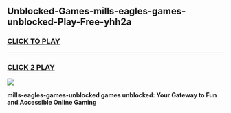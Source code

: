 
## Unblocked-Games-mills-eagles-games-unblocked-Play-Free-yhh2a
<h3>
<a href="https://premium76.site?title=mills-eagles-games-unblocked&ref=09A">CLICK TO PLAY</a></h3>
<hr>

<h3>
<a href="https://premium76.site?title=mills-eagles-games-unblocked&ref=09A">CLICK 2 PLAY</a>
  
</h3>

<a href="https://premium76.site?title=mills-eagles-games-unblocked&ref=09A"><img src="https://clearcache.store/games.png"></a>


**mills-eagles-games-unblocked games unblocked: Your Gateway to Fun and Accessible Online Gaming**
